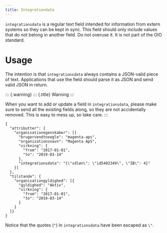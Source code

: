 ```yaml
---
title: Integrationdata
---
```


`integrationsdata` is a regular text field intended for information from
extern systems so they can be kept in sync. This field should only
include values that do not belong in another field. Do not overuse it.
It is not part of the OIO standard.

Usage
=====

The intention is that `integrationsdata` always contains a JSON-valid
piece of text. Applications that use the field should parse it as JSON
and send valid JSON in return.

::: {.warning}
::: {.title}
Warning
:::

When you want to add or update a field in `integrationsdata`, please
make sure to send all the existing fields along, so they are not
accidentally removed. This is easy to mess up, so take care.
:::

``` {.json}
{
  "attributter": {
    "organisationegenskaber": [{
      "brugervendtnoegle": "magenta-aps",
      "organisationsnavn": "Magenta ApS",
      "virkning": {
        "from": "2017-01-01",
        "to": "2019-03-14"
      },
      "integrationsdata": "{\"sdløn\": \"id5402349\", \"IB\": 4}"
    }]
  },
  "tilstande": {
    "organisationgyldighed": [{
      "gyldighed": "Aktiv",
      "virkning": {
        "from": "2017-01-01",
        "to": "2019-03-14"
      }
    }
  ]}
}
```

Notice that the quotes (`"`) in `integrationsdata` have been escaped as
`\"`.

